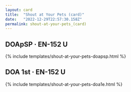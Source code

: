 ```yaml
---
layout: card
title:  "Shout at Your Pets (card)"
date:   "2022-12-29T22:57:30.158Z"
permalink: shout-at-your-pets_(card)
---
```


## DOApSP &middot; EN-152 U

{% include templates/shout-at-your-pets-doapsp.html %}


## DOA 1st &middot; EN-152 U

{% include templates/shout-at-your-pets-doa1e.html %}

